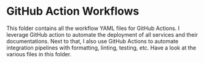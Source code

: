 # GitHub Action Workflows

This folder contains all the workflow YAML files for GitHub Actions. I leverage GitHub action to automate the deployment of all services and their documentations. Next to that, I also use GitHub Actions to automate integration pipelines with formatting, linting, testing, etc. Have a look at the various files in this folder.
